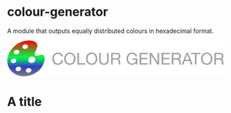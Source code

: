 # colour-generator
A module that outputs equally distributed colours in hexadecimal format.

![Colour Generator Logo](miscellaneous/colour-generator-logo.png)

# A title
